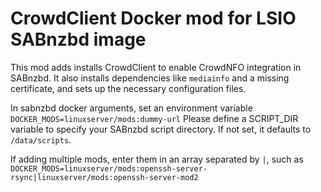 # CrowdClient Docker mod for LSIO SABnzbd image

This mod adds installs CrowdClient to enable CrowdNFO integration in SABnzbd. It also installs dependencies like `mediainfo` and a missing certificate, and sets up the necessary configuration files.

In sabnzbd docker arguments, set an environment variable `DOCKER_MODS=linuxserver/mods:dummy-url`
Please define a SCRIPT_DIR variable to specify your SABnzbd script directory. If not set, it defaults to `/data/scripts`.

If adding multiple mods, enter them in an array separated by `|`, such as `DOCKER_MODS=linuxserver/mods:openssh-server-rsync|linuxserver/mods:openssh-server-mod2`